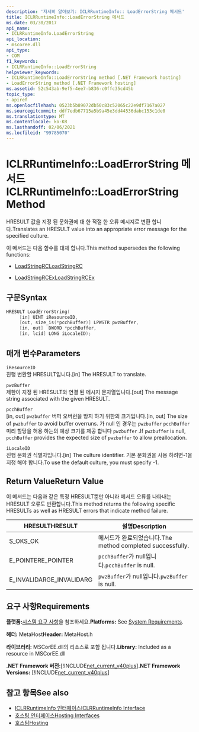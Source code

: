 ```yaml
---
description: '자세히 알아보기: ICLRRuntimeInfo:: LoadErrorString 메서드'
title: ICLRRuntimeInfo::LoadErrorString 메서드
ms.date: 03/30/2017
api_name:
- ICLRRuntimeInfo.LoadErrorString
api_location:
- mscoree.dll
api_type:
- COM
f1_keywords:
- ICLRRuntimeInfo::LoadErrorString
helpviewer_keywords:
- ICLRRuntimeInfo::LoadErrorString method [.NET Framework hosting]
- LoadErrorString method [.NET Framework hosting]
ms.assetid: 52c543ab-9ef5-4ee7-b836-c0ffc35cd45b
topic_type:
- apiref
ms.openlocfilehash: 0523b5b89072db50c83c52065c22e9df7167a027
ms.sourcegitcommit: ddf7edb67715a5b9a45e3dd44536dabc153c1de0
ms.translationtype: MT
ms.contentlocale: ko-KR
ms.lasthandoff: 02/06/2021
ms.locfileid: "99785070"
---
```

# <a name="iclrruntimeinfoloaderrorstring-method"></a><span data-ttu-id="a35fc-103">ICLRRuntimeInfo::LoadErrorString 메서드</span><span class="sxs-lookup"><span data-stu-id="a35fc-103">ICLRRuntimeInfo::LoadErrorString Method</span></span>

<span data-ttu-id="a35fc-104">HRESULT 값을 지정 된 문화권에 대 한 적절 한 오류 메시지로 변환 합니다.</span><span class="sxs-lookup"><span data-stu-id="a35fc-104">Translates an HRESULT value into an appropriate error message for the specified culture.</span></span>  
  
 <span data-ttu-id="a35fc-105">이 메서드는 다음 함수를 대체 합니다.</span><span class="sxs-lookup"><span data-stu-id="a35fc-105">This method supersedes the following functions:</span></span>  
  
- [<span data-ttu-id="a35fc-106">LoadStringRC</span><span class="sxs-lookup"><span data-stu-id="a35fc-106">LoadStringRC</span></span>](loadstringrc-function.md)  
  
- [<span data-ttu-id="a35fc-107">LoadStringRCEx</span><span class="sxs-lookup"><span data-stu-id="a35fc-107">LoadStringRCEx</span></span>](loadstringrcex-function.md)  
  
## <a name="syntax"></a><span data-ttu-id="a35fc-108">구문</span><span class="sxs-lookup"><span data-stu-id="a35fc-108">Syntax</span></span>  
  
```cpp  
HRESULT LoadErrorString(  
     [in] UINT iResourceID,  
     [out, size_is(*pcchBuffer)] LPWSTR pwzBuffer,  
     [in, out]  DWORD *pcchBuffer,  
     [in, lcid] LONG iLocaleID);  
```  
  
## <a name="parameters"></a><span data-ttu-id="a35fc-109">매개 변수</span><span class="sxs-lookup"><span data-stu-id="a35fc-109">Parameters</span></span>  

 `iResourceID`  
 <span data-ttu-id="a35fc-110">진행 변환할 HRESULT입니다.</span><span class="sxs-lookup"><span data-stu-id="a35fc-110">[in] The HRESULT to translate.</span></span>  
  
 `pwzBuffer`  
 <span data-ttu-id="a35fc-111">제한이 지정 된 HRESULT와 연결 된 메시지 문자열입니다.</span><span class="sxs-lookup"><span data-stu-id="a35fc-111">[out] The message string associated with the given HRESULT.</span></span>  
  
 `pcchBuffer`  
 <span data-ttu-id="a35fc-112">[in, out] `pwzbuffer` 버퍼 오버런을 방지 하기 위한의 크기입니다.</span><span class="sxs-lookup"><span data-stu-id="a35fc-112">[in, out] The size of `pwzbuffer` to avoid buffer overruns.</span></span> <span data-ttu-id="a35fc-113">가 null 인 경우는 `pwzbuffer` `pcchBuffer` 미리 할당을 허용 하는의 예상 크기를 제공 합니다 `pwzbuffer` .</span><span class="sxs-lookup"><span data-stu-id="a35fc-113">If `pwzbuffer` is null, `pcchBuffer` provides the expected size of `pwzbuffer` to allow preallocation.</span></span>  
  
 `iLocaleID`  
 <span data-ttu-id="a35fc-114">진행 문화권 식별자입니다.</span><span class="sxs-lookup"><span data-stu-id="a35fc-114">[in] The culture identifier.</span></span> <span data-ttu-id="a35fc-115">기본 문화권을 사용 하려면-1을 지정 해야 합니다.</span><span class="sxs-lookup"><span data-stu-id="a35fc-115">To use the default culture, you must specify -1.</span></span>  
  
## <a name="return-value"></a><span data-ttu-id="a35fc-116">Return Value</span><span class="sxs-lookup"><span data-stu-id="a35fc-116">Return Value</span></span>  

 <span data-ttu-id="a35fc-117">이 메서드는 다음과 같은 특정 HRESULT뿐만 아니라 메서드 오류를 나타내는 HRESULT 오류도 반환합니다.</span><span class="sxs-lookup"><span data-stu-id="a35fc-117">This method returns the following specific HRESULTs as well as HRESULT errors that indicate method failure.</span></span>  
  
|<span data-ttu-id="a35fc-118">HRESULT</span><span class="sxs-lookup"><span data-stu-id="a35fc-118">HRESULT</span></span>|<span data-ttu-id="a35fc-119">설명</span><span class="sxs-lookup"><span data-stu-id="a35fc-119">Description</span></span>|  
|-------------|-----------------|  
|<span data-ttu-id="a35fc-120">S_OK</span><span class="sxs-lookup"><span data-stu-id="a35fc-120">S_OK</span></span>|<span data-ttu-id="a35fc-121">메서드가 완료되었습니다.</span><span class="sxs-lookup"><span data-stu-id="a35fc-121">The method completed successfully.</span></span>|  
|<span data-ttu-id="a35fc-122">E_POINTER</span><span class="sxs-lookup"><span data-stu-id="a35fc-122">E_POINTER</span></span>|<span data-ttu-id="a35fc-123">`pcchBuffer`가 null입니다.</span><span class="sxs-lookup"><span data-stu-id="a35fc-123">`pcchBuffer` is null.</span></span>|  
|<span data-ttu-id="a35fc-124">E_INVALIDARG</span><span class="sxs-lookup"><span data-stu-id="a35fc-124">E_INVALIDARG</span></span>|<span data-ttu-id="a35fc-125">`pwzBuffer`가 null입니다.</span><span class="sxs-lookup"><span data-stu-id="a35fc-125">`pwzBuffer` is null.</span></span>|  
  
## <a name="requirements"></a><span data-ttu-id="a35fc-126">요구 사항</span><span class="sxs-lookup"><span data-stu-id="a35fc-126">Requirements</span></span>  

 <span data-ttu-id="a35fc-127">**플랫폼:**[시스템 요구 사항](../../get-started/system-requirements.md)을 참조하세요.</span><span class="sxs-lookup"><span data-stu-id="a35fc-127">**Platforms:** See [System Requirements](../../get-started/system-requirements.md).</span></span>  
  
 <span data-ttu-id="a35fc-128">**헤더:** MetaHost</span><span class="sxs-lookup"><span data-stu-id="a35fc-128">**Header:** MetaHost.h</span></span>  
  
 <span data-ttu-id="a35fc-129">**라이브러리:** MSCorEE.dll의 리소스로 포함 됩니다.</span><span class="sxs-lookup"><span data-stu-id="a35fc-129">**Library:** Included as a resource in MSCorEE.dll</span></span>  
  
 <span data-ttu-id="a35fc-130">**.NET Framework 버전:**[!INCLUDE[net_current_v40plus](../../../../includes/net-current-v40plus-md.md)]</span><span class="sxs-lookup"><span data-stu-id="a35fc-130">**.NET Framework Versions:** [!INCLUDE[net_current_v40plus](../../../../includes/net-current-v40plus-md.md)]</span></span>  
  
## <a name="see-also"></a><span data-ttu-id="a35fc-131">참고 항목</span><span class="sxs-lookup"><span data-stu-id="a35fc-131">See also</span></span>

- [<span data-ttu-id="a35fc-132">ICLRRuntimeInfo 인터페이스</span><span class="sxs-lookup"><span data-stu-id="a35fc-132">ICLRRuntimeInfo Interface</span></span>](iclrruntimeinfo-interface.md)
- [<span data-ttu-id="a35fc-133">호스팅 인터페이스</span><span class="sxs-lookup"><span data-stu-id="a35fc-133">Hosting Interfaces</span></span>](hosting-interfaces.md)
- [<span data-ttu-id="a35fc-134">호스팅</span><span class="sxs-lookup"><span data-stu-id="a35fc-134">Hosting</span></span>](index.md)
